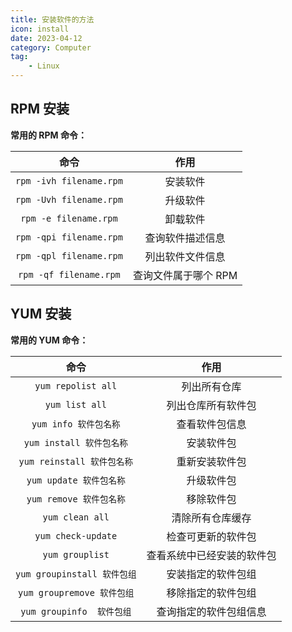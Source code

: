 ```yaml
---
title: 安装软件的方法
icon: install
date: 2023-04-12
category: Computer
tag:
    - Linux
---
```


## RPM 安装

**常用的 RPM 命令：**

|  命令  |  作用  |
|  :----:  |  :----:  |
|  `rpm -ivh filename.rpm`  |  安装软件  |
|  `rpm -Uvh filename.rpm`  |  升级软件  |
|  `rpm -e filename.rpm`  |  卸载软件  |
|  `rpm -qpi filename.rpm`  |  查询软件描述信息  |
|  `rpm -qpl filename.rpm`  |  列出软件文件信息  |
|  `rpm -qf filename.rpm`  |  查询文件属于哪个 RPM  |

## YUM 安装

**常用的 YUM 命令：**

|  命令  |  作用  |
|  :----:  |  :----:  |
|  `yum repolist all`  |  列出所有仓库  |
|  `yum list all`  |  列出仓库所有软件包  |
|  `yum info 软件包名称`  |  查看软件包信息  |
|  `yum install 软件包名称`  |  安装软件包  |
|  `yum reinstall 软件包名称`  |  重新安装软件包  |
|  `yum update 软件包名称`  |  升级软件包  |
|  `yum remove 软件包名称`  |  移除软件包  |
|  `yum clean all`  |  清除所有仓库缓存  |
|  `yum check-update`  |  检查可更新的软件包  |
|  `yum grouplist`  |  查看系统中已经安装的软件包  |
|  `yum groupinstall 软件包组`  |  安装指定的软件包组  |
|  `yum groupremove 软件包组`  |  移除指定的软件包组  |
|  `yum groupinfo  软件包组`  |  查询指定的软件包组信息  |
